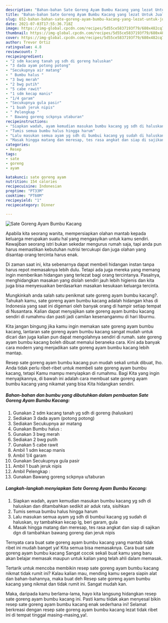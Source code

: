 ```yaml
---
description: "Bahan-bahan Sate Goreng Ayam Bumbu Kacang yang lezat Untuk Jualan"
title: "Bahan-bahan Sate Goreng Ayam Bumbu Kacang yang lezat Untuk Jualan"
slug: 652-bahan-bahan-sate-goreng-ayam-bumbu-kacang-yang-lezat-untuk-jualan
date: 2021-07-03T17:55:36.718Z
image: https://img-global.cpcdn.com/recipes/5d55ce5837193f79/680x482cq70/sate-goreng-ayam-bumbu-kacang-foto-resep-utama.jpg
thumbnail: https://img-global.cpcdn.com/recipes/5d55ce5837193f79/680x482cq70/sate-goreng-ayam-bumbu-kacang-foto-resep-utama.jpg
cover: https://img-global.cpcdn.com/recipes/5d55ce5837193f79/680x482cq70/sate-goreng-ayam-bumbu-kacang-foto-resep-utama.jpg
author: Trevor Ortiz
ratingvalue: 4.8
reviewcount: 7
recipeingredient:
- "2 sdm kacang tanah yg sdh di goreng haluskan"
- "3 dada ayam potong potong"
- "Secukupnya air matang"
- " Bumbu halus "
- "3 bwg merah"
- "2 bwg putih"
- "5 cabe rawit"
- "1 sdm kecap manis"
- "1/4 garam"
- "Secukupnya gula pasir"
- "1 buah jeruk nipis"
- " Pelengkap "
- " Bawang goreng sckpnya utaburan"
recipeinstructions:
- "Siapkan wadah, ayam kemudian masukan bumbu kacang yg sdh di haluskan dan ditambahkan sedikit air aduk rata, sisihkan"
- "Tumis semua bumbu halus hingga harum"
- "Lalu masukan semua ayam yg sdh di bumbui kacang yg sudah di haluskan, sy tambahkan kecap lg, beri garam, gula"
- "Masak hingga matang dan meresap, tes rasa angkat dan siap di sajikan dgn di tambahkan bawang goreng dan jeruk nipis"
categories:
- Resep
tags:
- sate
- goreng
- ayam

katakunci: sate goreng ayam 
nutrition: 154 calories
recipecuisine: Indonesian
preptime: "PT33M"
cooktime: "PT60M"
recipeyield: "1"
recipecategory: Dinner

---
```



![Sate Goreng Ayam Bumbu Kacang](https://img-global.cpcdn.com/recipes/5d55ce5837193f79/680x482cq70/sate-goreng-ayam-bumbu-kacang-foto-resep-utama.jpg)

Apabila kita seorang wanita, mempersiapkan olahan mantab kepada keluarga merupakan suatu hal yang mengasyikan untuk kamu sendiri. Kewajiban seorang istri bukan sekedar mengurus rumah saja, tapi anda pun harus memastikan kebutuhan nutrisi tercukupi dan juga olahan yang disantap orang tercinta harus enak.

Di zaman  saat ini, kita sebenarnya dapat membeli hidangan instan tanpa harus repot memasaknya lebih dulu. Tetapi ada juga mereka yang memang ingin memberikan hidangan yang terlezat bagi orang tercintanya. Pasalnya, menghidangkan masakan yang diolah sendiri jauh lebih higienis dan kita juga bisa menyesuaikan berdasarkan masakan kesukaan keluarga tercinta. 



Mungkinkah anda salah satu penikmat sate goreng ayam bumbu kacang?. Tahukah kamu, sate goreng ayam bumbu kacang adalah hidangan khas di Indonesia yang saat ini digemari oleh banyak orang di hampir setiap tempat di Nusantara. Kalian dapat menyajikan sate goreng ayam bumbu kacang sendiri di rumahmu dan pasti jadi camilan kesenanganmu di hari liburmu.

Kita jangan bingung jika kamu ingin memakan sate goreng ayam bumbu kacang, lantaran sate goreng ayam bumbu kacang sangat mudah untuk dicari dan juga kalian pun dapat mengolahnya sendiri di rumah. sate goreng ayam bumbu kacang boleh dibuat memalui beraneka cara. Kini ada banyak cara modern yang menjadikan sate goreng ayam bumbu kacang lebih mantap.

Resep sate goreng ayam bumbu kacang pun mudah sekali untuk dibuat, lho. Anda tidak perlu ribet-ribet untuk membeli sate goreng ayam bumbu kacang, tetapi Kamu mampu menyiapkan di rumahmu. Bagi Kita yang ingin menyajikannya, di bawah ini adalah cara membuat sate goreng ayam bumbu kacang yang nikamat yang bisa Kita hidangkan sendiri.

<!--inarticleads1-->

##### Bahan-bahan dan bumbu yang dibutuhkan dalam pembuatan Sate Goreng Ayam Bumbu Kacang:

1. Gunakan 2 sdm kacang tanah yg sdh di goreng (haluskan)
1. Sediakan 3 dada ayam (potong potong)
1. Sediakan Secukupnya air matang
1. Gunakan  Bumbu halus :
1. Gunakan 3 bwg merah
1. Sediakan 2 bwg putih
1. Gunakan 5 cabe rawit
1. Ambil 1 sdm kecap manis
1. Ambil 1/4 garam
1. Gunakan Secukupnya gula pasir
1. Ambil 1 buah jeruk nipis
1. Ambil  Pelengkap :
1. Gunakan  Bawang goreng sckpnya u/taburan




<!--inarticleads2-->

##### Langkah-langkah menyiapkan Sate Goreng Ayam Bumbu Kacang:

1. Siapkan wadah, ayam kemudian masukan bumbu kacang yg sdh di haluskan dan ditambahkan sedikit air aduk rata, sisihkan
1. Tumis semua bumbu halus hingga harum
1. Lalu masukan semua ayam yg sdh di bumbui kacang yg sudah di haluskan, sy tambahkan kecap lg, beri garam, gula
1. Masak hingga matang dan meresap, tes rasa angkat dan siap di sajikan dgn di tambahkan bawang goreng dan jeruk nipis




Ternyata cara buat sate goreng ayam bumbu kacang yang mantab tidak ribet ini mudah banget ya! Kita semua bisa memasaknya. Cara buat sate goreng ayam bumbu kacang Sangat cocok sekali buat kamu yang baru akan belajar memasak maupun untuk kalian yang telah ahli dalam memasak.

Tertarik untuk mencoba membikin resep sate goreng ayam bumbu kacang nikmat tidak rumit ini? Kalau kalian mau, mending kamu segera siapin alat dan bahan-bahannya, maka buat deh Resep sate goreng ayam bumbu kacang yang nikmat dan tidak rumit ini. Sangat mudah kan. 

Maka, daripada kamu berlama-lama, hayo kita langsung hidangkan resep sate goreng ayam bumbu kacang ini. Pasti kamu tiidak akan menyesal bikin resep sate goreng ayam bumbu kacang enak sederhana ini! Selamat berkreasi dengan resep sate goreng ayam bumbu kacang lezat tidak ribet ini di tempat tinggal masing-masing,ya!.

